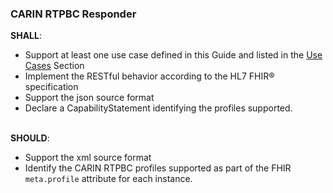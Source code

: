 ### CARIN RTPBC Responder
**SHALL**: 
* Support at least one use case defined in this Guide and listed in the [Use Cases](Use_cases.html) Section
* Implement the RESTful behavior according to the HL7 FHIR&reg; specification
* Support the json source format
* Declare a CapabilityStatement identifying the profiles supported.
<br><br>

**SHOULD**: 
* Support the xml source format
* Identify the CARIN RTPBC profiles supported as part of the FHIR `meta.profile` attribute for each instance.
<br><br>
